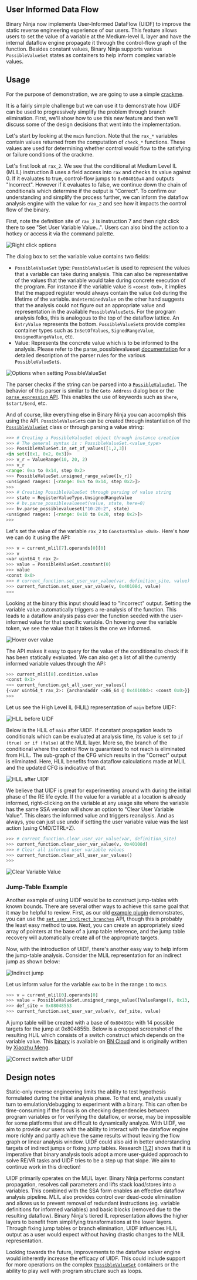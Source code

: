 ## User Informed Data Flow

Binary Ninja now implements User-Informed DataFlow (UIDF) to improve the static reverse engineering experience of our users. This feature allows users to set the value of a variable at the Medium-level IL layer and have the internal dataflow engine propagate it through the control-flow graph of the function. Besides constant values, Binary Ninja supports various `PossibleValueSet` states as containers to help inform complex variable values.

## Usage

For the purpose of demonstration, we are going to use a simple [crackme](https://github.com/Vector35/uidf-example).

It is a fairly simple challenge but we can use it to demonstrate how UIDF can be used to progressively simplify the problem through branch elimination. First, we'll show how to use this new feature and then we'll discuss some of the design decisions that went into the implementation.

Let's start by looking at the `main` function. Note that the `rax_*` variables contain values returned from the computation of `check_*` functions. These values are used for determining whether control would flow to the satisfying or failure conditions of the crackme.

Let's first look at `rax_2`. We see that the conditional at Medium Level IL (MLIL) instruction 8 uses a field access into `rax` and checks its value against 0. If it evaluates to true, control-flow jumps to `0x004010a4` and outputs "Incorrect". However if it evaluates to false, we continue down the chain of conditionals which determine if the output is "Correct". To confirm our understanding and simplify the process further, we can inform the dataflow analysis engine with the value for `rax_2` and see how it impacts the control flow of the binary.

First, note the definition site of `rax_2` is instruction 7 and then right click there to see "Set User Variable Value...". Users can also bind the action to a hotkey or access it via the command palette.

![Right click options](../img/right-click-uidf.png)

The dialog box to set the variable value contains two fields:

* `PossibleValueSet` type: `PossibleValueSet` is used to represent the values that a variable can take during analysis. This can also be representative of the values that the variable would take during concrete execution of the program. For instance if the variable value is `<const 0x0>`, it implies that the mapped register would always contain the value `0x0` during the lifetime of the variable. `UndeterminedValue` on the other hand suggests that the analysis could not figure out an appropriate value and representation in the available `PossibleValueSet`s. For the program analysis folks, this is analogous to the top of the dataflow lattice. An `EntryValue` represents the bottom. `PossibleValueSet`s provide complex container types such as `InSetOfValues`, `SignedRangeValue`, `UnsignedRangeValue`, etc.
* Value: Represents the concrete value which is to be informed to the analysis. Please refer to the parse_possiblevalueset [documentation](https://api.binary.ninja/binaryninja.binaryview-module.html#binaryninja.binaryview.BinaryView.parse_possiblevalueset) for a detailed description of the parser rules for the various `PossibleValueSet`s.

![Options when setting PossibleValueSet](../img/options-setting-uidf.png)

The parser checks if the string can be parsed into a [`PossibleValueSet`](https://api.binary.ninja/binaryninja.function.PossibleValueSet.html). The behavior of this parser is similar to the `Goto Address` dialog box or the [`parse_expression` API](https://api.binary.ninja/binaryninja.binaryview-module.html#binaryninja.binaryview.BinaryView.parse_expression). This enables the use of keywords such as `$here`, `$start/$end`, etc.

And of course, like everything else in Binary Ninja you can accomplish this using the API. `PossibleValueSet`s can be created through instantiation of the [`PossibleValueSet`](https://api.binary.ninja/binaryninja.function.PossibleValueSet.html) class or through parsing a value string:

```python
>>> # Creating a PossibleValueSet object through instance creation
>>> # The general syntax is : PossibleValueSet.<value_type>
>>> PossibleValueSet.in_set_of_values([1,2,3])
<in set([0x1, 0x2, 0x3])>
>>> v_r = ValueRange(10, 20, 2)
>>> v_r
<range: 0xa to 0x14, step 0x2>
>>> PossibleValueSet.unsigned_range_value([v_r])
<unsigned ranges: [<range: 0xa to 0x14, step 0x2>]>
>>>
>>> # Creating PossibleValueSet through parsing of value string
>>> state = RegisterValueType.UnsignedRangeValue
>>> # bv.parse_possiblevalueset(value, state, here=0)
>>> bv.parse_possiblevalueset("10:20:2", state)
<unsigned ranges: [<range: 0x10 to 0x20, step 0x2>]>
>>>
```

Let's set the value of the variable `rax_2` to `ConstantValue <0x0>`. Here's how we can do it using the API:

```python
>>> v = current_mlil[7].operands[0][0]
>>> v
<var uint64_t rax_2>
>>> value = PossibleValueSet.constant(0)
>>> value
<const 0x0>
>>> # current_function.set_user_var_value(var, definition_site, value)
>>> current_function.set_user_var_value(v, 0x40108d, value)
>>>
```

Looking at the binary this input should lead to "Incorrect" output. Setting the variable value automatically triggers a re-analysis of the function. This leads to a dataflow analysis pass over the function seeded with the user-informed value for that specific variable. On hovering over the variable token, we see the value that it takes is the one we informed.

![Hover over value](../img/hover-uidf.png)

The API makes it easy to query for the value of the conditional to check if it has been statically evaluated. We can also get a list of all the currently informed variable values through the API:

```python
>>> current_mlil[8].condition.value
<const 0x1>
>>> current_function.get_all_user_var_values()
{<var uint64_t rax_2>: {archandaddr <x86_64 @ 0x40108d>: <const 0x0>}}
>>>
```

Let us see the High Level IL (HLIL) representation of `main` before UIDF:

![HLIL before UIDF](../img/hlil-before-uidf.png)

Below is the HLIL of `main` after UIDF. If constant propagation leads to conditionals which can be evaluated at analysis time, its value is set to `if (true) or if (false)` at the MLIL layer. More so, the branch of the conditional where the control flow is guaranteed to not reach is eliminated from HLIL. The sub-graph of the CFG which results in the "Correct" output is eliminated. Here, HLIL benefits from dataflow calculations made at MLIL and the updated CFG is indicative of that.

![HLIL after UIDF](../img/hlil-after-uidf.png)

We believe that UIDF is great for experimenting around with during the initial phase of the RE life cycle. If the value for a variable at a location is already informed, right-clicking on the variable at any usage site where the variable has the same SSA version will show an option to "Clear User Variable Value". This clears the informed value and triggers reanalysis. And as always, you can just use undo if setting the user variable value was the last action (using CMD/CTRL+Z).

```python
>>> # current_function.clear_user_var_value(var, definition_site)
>>> current_function.clear_user_var_value(v, 0x40108d)
>>> # Clear all informed user variable values
>>> current_function.clear_all_user_var_values()
>>>
```

![Clear Variable Value](../img/clear-var-value.png)

### Jump-Table Example

Another example of using UIDF would be to construct jump-tables with known bounds. There are several other ways to achieve this same goal that it may be helpful to review. First, as our old [example plugin](https://github.com/Vector35/binaryninja-api/blob/dev/python/examples/jump_table.py#L81) demonstrates, you can use the [`set_user_indirect_branches`](https://api.binary.ninja/binaryninja.function-module.html#binaryninja.function.Function.set_user_indirect_branches) API, though this is probably the least easy method to use. Next, you can create an appropriately sized array of pointers at the base of a jump table reference, and the jump table recovery will automatically create all of the appropriate targets.

Now, with the introduction of UIDF, there's another easy way to help inform the jump-table analysis. Consider the MLIL representation for an indirect jump as shown below:

![Indirect jump](../img/jump-table-uidf.png)

Let us inform value for the variable `eax` to be in the range `1` to `0x13`.

```python
>>> v = current_mlil[0].operands[0]
>>> value = PossibleValueSet.unsigned_range_value([ValueRange(0, 0x13, 1)])
>>> def_site = 0x08048553
>>> current_function.set_user_var_value(v, def_site, value)
```

A jump table will be created with a base of `0x804891c` with 14 possible targets for the jump at 0x804855b. Below is a cropped screenshot of the resulting HLIL which consists of a switch construct which depends on the variable value. This [binary](http://pages.cs.wisc.edu/~xmeng/Testsuite.tar.gz) is available on [BN Cloud](https://cloud.binary.ninja/bn/fb2131dd-e726-4009-8428-80f9f0b5e8ae) and is originally written by [Xiaozhu Meng](http://pages.cs.wisc.edu/~xmeng).

![Correct switch after UIDF](../img/correct-switch-after-uidf.png)

## Design notes

Static-only reverse engineering limits the ability to test hypothesis formulated during the initial analysis phase. To that end, analysts usually turn to emulation/debugging to experiment with a binary. This can often be time-consuming if the focus is on checking dependencies between program variables or for verifying the dataflow, or worse, may be impossible for some platforms that are difficult to dynamically analyze. With UIDF, we aim to provide our users with the ability to interact with the dataflow engine more richly and partly achieve the same results without leaving the flow graph or linear analysis window. UIDF could also aid in better understanding targets of indirect jumps or fixing jump tables. Research [[1](#ref1),[2](#ref2)] shows that it is imperative that binary analysis tools adopt a more user-guided approach to solve RE/VR tasks and UIDF tries to be a step up that slope. We aim to continue work in this direction!

UIDF primarily operates on the MLIL layer. Binary Ninja performs constant propagation, resolves call parameters and lifts stack load/stores into a variables. This combined with the SSA form enables an effective dataflow analysis pipeline. MLIL also provides control over dead-code elimination and allows us to prevent removal of redundant instructions (eg. variable definitions for informed variables) and basic blocks (removed due to the resulting dataflow). Binary Ninja's tiered IL representation allows the higher layers to benefit from simplifying transformations at the lower layers. Through fixing jump tables or branch elimination, UIDF influences HLIL output as a user would expect without having drastic changes to the MLIL representation.

Looking towards the future, improvements to the dataflow solver engine would inherently increase the efficacy of UIDF. This could include support for more operations on the complex [`PossibleValueSet`](https://api.binary.ninja/binaryninja.function.PossibleValueSet.html) containers or the ability to play well with program structure such as loops.
